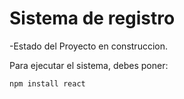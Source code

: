 <h1>Sistema de registro</h1>

-Estado del Proyecto en construccion.

Para ejecutar el sistema, debes poner:

```npm install react```
